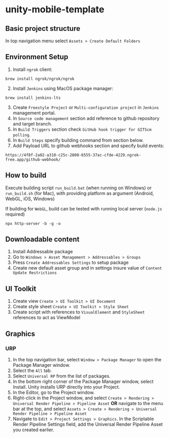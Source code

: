 # unity-mobile-template

## Basic project structure
In top navigation menu select `Assets > Create Default Folders`

## Environment Setup
1. Install `ngrok` client:
```
brew install ngrok/ngrok/ngrok
```

2. Install `Jenkins` using MacOS package manager:
```
brew install jenkins-lts
```

3. Create `Freestyle Project` or `Multi-configuration project` in `Jenkins` management portal.
4. In `Source code management` section add reference to github repository and target branch.
5. In `Build Triggers` section check `GitHub hook trigger for GITScm polling`.
6. In `Build Steps` specify building command from section below.
7. Add Payload URL to github webhooks section and specify build events:

```
https://4f8f-2a02-a310-c25c-2800-6555-37ac-cfde-4229.ngrok-free.app/github-webhook/
```

## How to build

Execute building script `run_build.bat` (when running on Windows) or `run_build.sh` (for Mac), with providing platform as argument (Android, WebGL, iOS, Windows)

If building for `WebGL`, build can be tested with running local server (`node.js` required)
```
npx http-server -b -g -o
```

## Downloadable content

1. Install Addressable package
2. Go to `Windows > Asset Management > Addressables > Groups`
3. Press `Create Addressables Settings` to setup package
4. Create new default asset group and in settings insure value of `Content Update Restrictions`

## UI Toolkit

1. Create view `Create > UI Toolkit > UI Document`
2. Create style sheet `Create > UI Toolkit > Style Sheet`
3. Create script with references to `VisualElement` and `StyleSheet` references to act as ViewModel

## Graphics

### URP

1. In the top navigation bar, select `Window > Package Manager` to open the Package Manager window.
2. Select the `All` tab.
3. Select `Universal RP` from the list of packages.
4. In the bottom right corner of the Package Manager window, select Install. Unity installs URP directly into your Project.
5. In the Editor, go to the Project window.
6. Right-click in the Project window, and select `Create > Rendering > Universal Render Pipeline > Pipeline Asset`
**OR** navigate to the menu bar at the top, and select `Assets > Create > Rendering > Universal Render Pipeline > Pipeline Asset`
7. Navigate to `Edit > Project Settings > Graphics`.
In the Scriptable Render Pipeline Settings field, add the Universal Render Pipeline Asset you created earlier.

